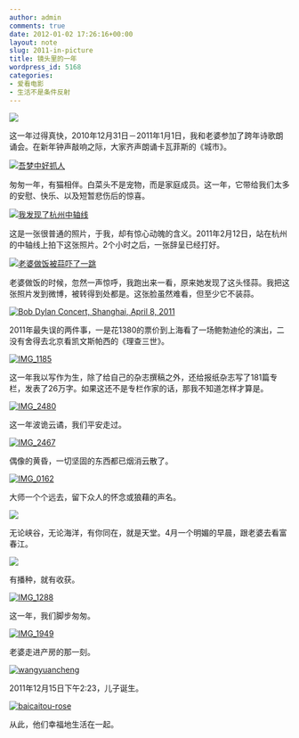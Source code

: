 ```yaml
---
author: admin
comments: true
date: 2012-01-02 17:26:16+00:00
layout: note
slug: 2011-in-picture
title: 镜头里的一年
wordpress_id: 5168
categories:
- 爱看电影
- 生活不是条件反射
---
```


[![](http://farm6.staticflickr.com/5283/5310733057_d08572726f.jpg)](http://www.flickr.com/photos/lookoo/5310733057/)

这一年过得真快，2010年12月31日－2011年1月1日，我和老婆参加了跨年诗歌朗诵会。在新年钟声敲响之际，大家齐声朗诵卡瓦菲斯的《城市》。

[![吾梦中好抓人](http://farm6.staticflickr.com/5204/5380544595_724d6c6238.jpg)](http://www.flickr.com/photos/lookoo/5380544595/)

匆匆一年，有猫相伴。白菜头不是宠物，而是家庭成员。这一年，它带给我们太多的安慰、快乐、以及短暂悲伤后的惊喜。

[![我发现了杭州中轴线](http://farm6.staticflickr.com/5060/5438276982_0477158bb8.jpg)](http://www.flickr.com/photos/lookoo/5438276982/)

这是一张很普通的照片，于我，却有惊心动魄的含义。2011年2月12日，站在杭州的中轴线上拍下这张照片。2个小时之后，一张辞呈已经打好。

[![老婆做饭被蒜吓了一跳](http://farm6.staticflickr.com/5294/5460558928_b63891b4a7.jpg)](http://www.flickr.com/photos/lookoo/5460558928/)

老婆做饭的时候，忽然一声惊呼，我跑出来一看，原来她发现了这头怪蒜。我把这张照片发到微博，被转得到处都是。这张脸虽然难看，但至少它不装蒜。

[![Bob Dylan Concert,  Shanghai, April 8, 2011](http://farm6.staticflickr.com/5024/5600798479_0ba3e4a8f3.jpg)](http://www.flickr.com/photos/lookoo/5600798479/)

2011年最失误的两件事，一是花1380的票价到上海看了一场鲍勃迪伦的演出，二没有舍得去北京看凯文斯帕西的《理查三世》。

[![IMG_1185](http://farm8.staticflickr.com/7003/6615891195_9e5b22513e.jpg)](http://www.flickr.com/photos/lookoo/6615891195/)

这一年我以写作为生，除了给自己的杂志撰稿之外，还给报纸杂志写了181篇专栏，发表了26万字。如果这还不是专栏作家的话，那我不知道怎样才算是。

[![IMG_2480](http://farm8.staticflickr.com/7011/6615996777_24a6d084d2.jpg)](http://www.flickr.com/photos/lookoo/6615996777/)

这一年波诡云谲，我们平安走过。

[![IMG_2467](http://farm8.staticflickr.com/7025/6615983967_c868620372.jpg)](http://www.flickr.com/photos/lookoo/6615983967/)

偶像的黄昏，一切坚固的东西都已烟消云散了。

[![IMG_0162](http://farm8.staticflickr.com/7150/6616903867_1235606655.jpg)](http://www.flickr.com/photos/lookoo/6616903867/)

大师一个个远去，留下众人的怀念或狼藉的声名。

[![](http://farm8.staticflickr.com/7023/6567051937_3d14ba8a54.jpg)](http://www.flickr.com/photos/lookoo/6567051937/)

无论峡谷，无论海洋，有你同在，就是天堂。4月一个明媚的早晨，跟老婆去看富春江。

[![](http://farm8.staticflickr.com/7033/6617146723_fb39971f2c.jpg)](http://www.flickr.com/photos/lookoo/6617146723/)

有播种，就有收获。

[![IMG_1288](http://farm8.staticflickr.com/7017/6615900435_2feb54b958.jpg)](http://www.flickr.com/photos/lookoo/6615900435/)

这一年，我们脚步匆匆。

[![IMG_1949](http://farm8.staticflickr.com/7153/6616921605_a2a3c02781.jpg)](http://www.flickr.com/photos/lookoo/6616921605/)

老婆走进产房的那一刻。

[![wangyuancheng](http://farm8.staticflickr.com/7021/6558302705_0bee19db26.jpg)](http://www.flickr.com/photos/lookoo/6558302705/)

2011年12月15日下午2:23，儿子诞生。

[![baicaitou-rose](http://farm8.staticflickr.com/7197/6879479919_049056f651.jpg)](http://www.flickr.com/photos/lookoo/6879479919/)

从此，他们幸福地生活在一起。





